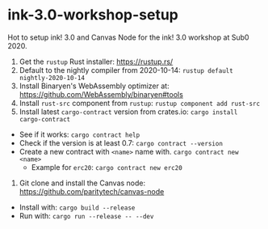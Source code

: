 # ink-3.0-workshop-setup
Hot to setup ink! 3.0 and Canvas Node for the ink! 3.0 workshop at Sub0 2020.

1. Get the `rustup` Rust installer: https://rustup.rs/
1. Default to the nightly compiler from 2020-10-14: `rustup default nightly-2020-10-14`
1. Install Binaryen's WebAssembly optimizer at: https://github.com/WebAssembly/binaryen#tools
1. Install `rust-src` component from `rustup`: `rustup component add rust-src`
1. Install latest `cargo-contract` version from crates.io: `cargo install cargo-contract`
  - See if it works: `cargo contract help`
  - Check if the version is at least 0.7: `cargo contract --version`
  - Create a new contract with `<name>` name with. `cargo contract new <name>`
    - Example for `erc20`: `cargo contract new erc20`
1. Git clone and install the Canvas node: https://github.com/paritytech/canvas-node
  - Install with: `cargo build --release`
  - Run with: `cargo run --release -- --dev`
